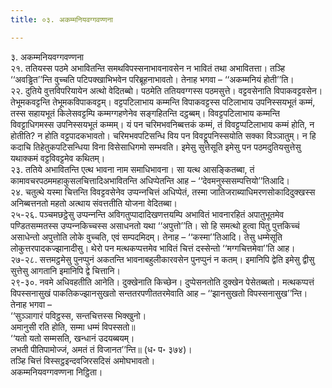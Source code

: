 ```yaml
---
title: ०३. अकम्मनियवग्गवण्णना

---
```

३. अकम्मनियवग्गवण्णना  
२१. ततियस्स पठमे अभावितन्ति समथविपस्सनाभावनावसेन न भावितं तथा अभावितत्ता। तञ्हि ‘‘अवड्ढित’’न्ति वुच्‍चति पटिपक्खाभिभवेन परिब्रूहनाभावतो। तेनाह भगवा – ‘‘अकम्मनियं होती’’ति।  
२२. दुतिये वुत्तविपरियायेन अत्थो वेदितब्बो। पठमेति ततियवग्गस्स पठमसुत्ते। वट्टवसेनाति विपाकवट्टवसेन। तेभूमकवट्टन्ति तेभूमकविपाकवट्टम्। वट्टपटिलाभाय कम्मन्ति विपाकवट्टस्स पटिलाभाय उपनिस्सयभूतं कम्मं, तस्स सहायभूतं किलेसवट्टम्पि कम्मग्गहणेनेव सङ्गहितन्ति दट्ठब्बम्। विवट्टपटिलाभाय कम्मन्ति विवट्टाधिगमस्स उपनिस्सयभूतं कम्मम्। यं पन चरिमभवनिब्बत्तकं कम्मं, तं विवट्टप्पटिलाभाय कम्मं होति, न होतीति? न होति वट्टपादकभावतो। चरिमभवपटिसन्धि विय पन विवट्टूपनिस्सयोति सक्‍का विञ्‍ञातुम्। न हि कदाचि तिहेतुकपटिसन्धिया विना विसेसाधिगमो सम्भवति। इमेसु सुत्तेसूति इमेसु पन पठमदुतियसुत्तेसु यथाक्‍कमं वट्टविवट्टमेव कथितम्।  
२३. ततिये अभावितन्ति एत्थ भावना नाम समाधिभावना। सा यत्थ आसङ्कितब्बा, तं कामावचरपठममहाकुसलचित्तादिअभावितन्ति अधिप्पेतन्ति आह – ‘‘देवमनुस्ससम्पत्तियो’’तिआदि।  
२४. चतुत्थे यस्मा चित्तन्ति विवट्टवसेनेव उप्पन्‍नचित्तं अधिप्पेतं, तस्मा जातिजराब्याधिमरणसोकादिदुक्खस्स अनिब्बत्तनतो महतो अत्थाय संवत्ततीति योजना वेदितब्बा।  
२५-२६. पञ्‍चमछट्ठेसु उप्पन्‍नन्ति अविगतुप्पादादिखणत्तयम्पि अभावितं भावनारहितं अपातुभूतमेव पण्डितसम्मतस्स उप्पन्‍नकिच्‍चस्स असाधनतो यथा ‘‘अपुत्तो’’ति। सो हि समत्थो हुत्वा पितु पुत्तकिच्‍चं असाधेन्तो अपुत्तोति लोके वुच्‍चति, एवं सम्पदमिदम्। तेनाह – ‘‘कस्मा’’तिआदि। तेसु धम्मेसूति लोकुत्तरपादकज्झानादीसु। थेरो पन मत्थकप्पत्तमेव भावितं चित्तं दस्सेन्तो ‘‘मग्गचित्तमेवा’’ति आह।  
२७-२८. सत्तमट्ठमेसु पुनप्पुनं अकतन्ति भावनाबहुलीकारवसेन पुनप्पुनं न कतम्। इमानिपि द्वेति इमेसु द्वीसु सुत्तेसु आगतानि इमानिपि द्वे चित्तानि।  
२९-३०. नवमे अधिवहतीति आनेति। दुक्खेनाति किच्छेन। दुप्पेसनतोति दुक्खेन पेसेतब्बतो। मत्थकप्पत्तं विपस्सनासुखं पाकतिकज्झानसुखतो सन्ततरपणीततरमेवाति आह – ‘‘झानसुखतो विपस्सनासुख’’न्ति। तेनाह भगवा –  
‘‘सुञ्‍ञागारं पविट्ठस्स, सन्तचित्तस्स भिक्खुनो।  
अमानुसी रति होति, सम्मा धम्मं विपस्सतो॥  
‘‘यतो यतो सम्मसति, खन्धानं उदयब्बयम्।  
लभती पीतिपामोज्‍जं, अमतं तं विजानत’’न्ति॥ (ध॰ प॰ ३७४)।  
तञ्हि चित्तं विस्सट्ठइन्दवजिरसदिसं अमोघभावतो।  
अकम्मनियवग्गवण्णना निट्ठिता।  